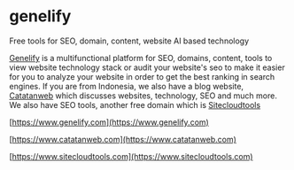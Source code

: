 # genelify
Free tools for SEO, domain, content, website AI based technology

[Genelify](https://www.genelify.com) is a multifunctional platform for SEO, domains, content, tools to view website technology stack or audit your website's seo to make it easier for you to analyze your website in order to get the best ranking in search engines. If you are from Indonesia, we also have a blog website, [Catatanweb](https://www.catatanweb.com) which discusses websites, technology, SEO and much more. We also have SEO tools, another free domain which is [Sitecloudtools](https://www.sitecloudtools.com)

[https://www.genelify.com](https://www.genelify.com)

[https://www.catatanweb.com](https://www.catatanweb.com)

[https://www.sitecloudtools.com](https://www.sitecloudtools.com)
